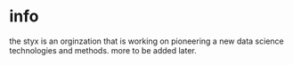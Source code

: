 # info

the styx is an orginzation that is working on pioneering a new data science technologies and methods. more to be added later.


